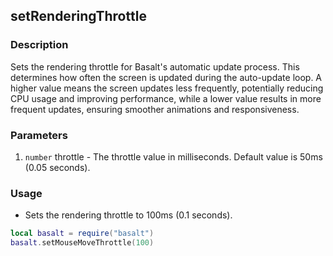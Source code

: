 ## setRenderingThrottle

### Description

Sets the rendering throttle for Basalt's automatic update process. This determines how often the screen is updated during the auto-update loop. A higher value means the screen updates less frequently, potentially reducing CPU usage and improving performance, while a lower value results in more frequent updates, ensuring smoother animations and responsiveness.

### Parameters

1. `number` throttle - The throttle value in milliseconds. Default value is 50ms (0.05 seconds).

### Usage

* Sets the rendering throttle to 100ms (0.1 seconds).

```lua
local basalt = require("basalt")
basalt.setMouseMoveThrottle(100)
```
